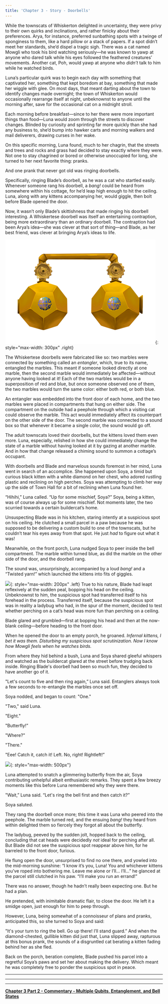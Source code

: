 ```yaml
---
title: 'Chapter 3 - Story - Doorbells'
---
```





While the townscats of Whiskerton delighted in uncertainty, they were privy to their own quirks and inclinations, and rather finicky about their preferences. Arya, for instance, preferred sunbathing spots with a twinge of sponginess to them, like a hard pillow or a stack of papers. If a spot didn’t meet her standards, she’d dispel a tragic sigh. There was a cat named Mowgli who took his bird watching seriously—he was known to yawp at anyone who dared talk while his eyes followed the feathered creatures’ movements. Another cat, Poh, would yawp at anyone who *didn’t* talk to him while he watched birds.

Luna’s particular quirk was to begin each day with something that captivated her, something that kept boredom at bay, something that made her wiggle with glee. On most days, that meant darting about the town to identify changes made overnight; the town of Whiskerton would occasionally rearrange itself at night, unbeknownst to anyone until the morning after, save for the occasional cat on a midnight stroll. 

Each morning before breakfast—since to her there were more important things than food—Luna would zoom through the streets to discover changes. Blinded by curiosity and sprinting far more quickly than she had any business to, she’d bump into hawker carts and morning walkers and mail deliverers, drawing curses in her wake.

On this specific morning, Luna found, much to her chagrin, that the streets and trees and rocks and grass had decided to stay exactly where they were. Not one to stay chagrined or bored or otherwise unoccupied for long, she turned to her next favorite thing: pranks.

And one prank that never got old was ringing doorbells.

Specifically, ringing Blade’s doorbell, as he was a cat who startled easily. Whenever someone rang his doorbell, a *bang!* could be heard from somewhere within his cottage, for he’d leap high enough to hit the ceiling. Luna, along with any kittens accompanying her, would giggle, then bolt before Blade opened the door.

Now, it wasn’t only Blade’s skittishness that made ringing his doorbell interesting. A Whiskertese doorbell was itself an entertaining contraption, being more extraordinary than an ordinary doorbell. The contraption had been Arya’s idea—she was clever at that sort of thing—and Blade, as her best friend, was clever at bringing Arya’s ideas to life.

![](/assets/imgs/Doorbell_Animation.png){: style="max-width: 300px" .right}  

The Whiskertese doorbells were fabricated like so: two marbles were connected by something called an *entangler*, which, true to its name, entangled the marbles. This meant if someone looked directly at one marble, then the second marble would immediately be affected—without anyone having looked at it! Each of the two marbles would be in a superposition of red and blue, but once someone observed one of them, the two marbles would turn the same color: either both red, or both blue.

An entangler was embedded into the front door of each home, and the two marbles were placed in compartments that hung on either side. The compartment on the outside had a peephole through which a visiting cat could observe the marble. This act would immediately affect its counterpart on the other side of the door. The second marble was connected to a sound box so that whenever it became a single color, the sound would go off.

The adult townscats loved their doorbells, but the kittens loved them even more. Luna, especially, relished in how she could immediately change the state of a marble without having looked at it by gazing at another marble. And in how that change released a chiming sound to summon a cottage’s occupant.

With doorbells and Blade and marvelous sounds foremost in her mind, Luna went in search of an accomplice. She happened upon Soya, a timid but curious black kitten with a white diamond on her chest, who adored rustling plastic and reclining on high perches. Soya was attempting to climb her way up the side of Town Hall for a bit of reclining when Luna found her.

“Hihihi,” Luna called. “Up for some mischief, Soya?” Soya, being a kitten, was of course always up for some mischief. Not moments later, the two scurried towards a certain buildercat’s home. 

Unsuspecting Blade was in his kitchen, staring intently at a suspicious spot on his ceiling. He clutched a small parcel in a paw because he was supposed to be delivering a custom build to one of the townscats, but he couldn’t tear his eyes away from that spot. He just *had* to figure out what it was!

Meanwhile, on the front porch, Luna nudged Soya to peer inside the bell compartment. The marble within turned blue, as did the marble on the other side of the door, and the doorbell rang. 

The sound was, unsurprisingly, accompanied by a loud *bang!* and a “Twisted yarn!” which launched the kittens into fits of giggles.

![](/assets/imgs/Ladybug_ceiling.png){: style="max-width: 200px" .left} True to his nature, Blade had leapt reflexively at the sudden peal, bopping his head on the ceiling. Unbeknownst to him, the suspicious spot had transferred itself to his forehead in the process. Transferred itself, because the suspicious spot was in reality a ladybug who had, in the spur of the moment, decided to test whether perching on a cat’s head was more fun than perching on a ceiling.

Blade glared and grumbled—first at bopping his head and then at the now-blank ceiling—before heading to the front door.
 
When he opened the door to an empty porch, he groaned. *Infernal kittens, I bet it was them. Disturbing my suspicious spot scrutinization. Now I know how Mowgli feels when he watches birds.*

From where they hid behind a bush, Luna and Soya shared gleeful whispers and watched as the buildercat glared at the street before trudging back inside. Ringing Blade's doorbell had been so much fun, they decided to have another go of it.

"Let's count to five and then ring again,” Luna said. Entanglers always took a few seconds to re-entangle the marbles once set off.
	
Soya nodded, and began to count: "One."
	
"Two," said Luna.
	
"Eight."
	
"Butterfly!”
	
"Where?"
	
"There."
	
"Eee! Catch it, catch it! Left. No, right! Rightleft!” 


![](/assets/imgs/Soya_Luna_Full_Illustration.png){: style="max-width: 500px"}
	

Luna attempted to snatch a glimmering butterfly from the air, Soya contributing unhelpful albeit enthusiastic remarks. They spent a few breezy moments like this before Luna remembered why they were there.
	
"Wait,” Luna said. “Let's ring the bell first and then catch it?” 
	
Soya saluted.
	
They rang the doorbell once more; this time it was Luna who peered into the peephole. The marble turned red, and the ensuing *bang!* they heard from within delighted them so fiercely they forgot all about the butterfly.
	
The ladybug, peeved by the sudden jolt, hopped back to the ceiling, concluding that cat heads were decidedly *not* ideal for perching after all. But Blade did not see the suspicious spot reappear above him, for he barreled to the front door, furious. 
	
He flung open the door, unsurprised to find no one there, and yowled into the mid-morning sunshine: “I know it’s you, Luna! You and whichever kittens you’ve roped into bothering me. Leave me alone or I’ll… I’ll…” he glanced at the parcel still clutched in his paw. “I’ll make you run an errand!”
	
There was no answer, though he hadn’t really been expecting one. But he had a plan.

He pretended, with inimitable dramatic flair, to close the door. He left it a smidge open, just enough for him to peep through. 

However, Luna, being somewhat of a connoisseur of plans and pranks, anticipated this, so she turned to Soya and said:

"It's your turn to ring the bell. Go up there! I’ll stand guard.” And when the diamond-chested, gullible kitten did just that, Luna slipped away, rapturous at this bonus prank, the sounds of a disgruntled cat berating a kitten fading behind her as she fled.
	
Back on the porch, beration complete, Blade pushed his parcel into a regretful Soya’s paws and set her about making the delivery. Which meant he was completely free to ponder the suspicious spot in peace.

_____________________________


_____________________________


_____________________________


**[Chapter 3 Part 2 - Commentary - Multiple Qubits, Entanglement, and Bell States](https://quantum-kittens.github.io/posts/CHAPTER-3-Part-2-Multiple-Qubits-Entanglement-and-Bell-States/)**

